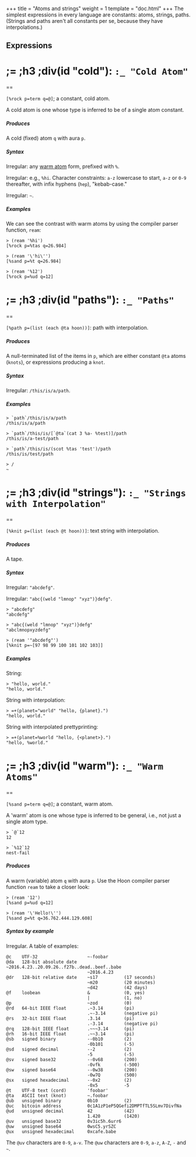 +++
title = "Atoms and strings"
weight = 1
template = "doc.html"
+++
The simplest expressions in every language are constants:
atoms, strings, paths.  (Strings and paths aren't all constants per
se, because they have interpolations.)

## Expressions

;=
  ;h3
    ;div(id "cold"): `:_ "Cold Atom"`
  ==
==

`[%rock p=term q=@]`; a constant, cold atom.

A cold atom is one whose type is inferred to be of a single atom constant.

##### Produces

A cold (fixed) atom `q` with aura `p`.

##### Syntax

Irregular: any [warm atom](#warm) form, prefixed with `%`.

Irregular: e.g., `%hi`.  Character constraints: `a-z`
lowercase to start, `a-z` or `0-9` thereafter, with infix
hyphens (`hep`), "kebab-case."

Irregular: `~`.

##### Examples

We can see the contrast with warm atoms by using the compiler parser function, `ream`:

```
> (ream '%hi')
[%rock p=%tas q=26.984]

> (ream '\'hi\'')
[%sand p=%t q=26.984]

> (ream '%12')
[%rock p=%ud q=12]
```

;=
  ;h3
    ;div(id "paths"): `:_ "Paths"`
  ==
==

`[%path p=(list (each @ta hoon))]`: path with interpolation.

##### Produces

A null-terminated list of the items in `p`, which are either constant
`@ta` atoms (`knots`), or expressions producing a `knot`.

##### Syntax

Irregular: `/this/is/a/path`.

##### Examples

```
> `path`/this/is/a/path
/this/is/a/path

> `path`/this/is/[`@ta`(cat 3 %a- %test)]/path
/this/is/a-test/path

> `path`/this/is/(scot %tas 'test')/path
/this/is/test/path

> /
~
```

;=
  ;h3
    ;div(id "strings"): `:_ "Strings with Interpolation"`
  ==
==

`[%knit p=(list (each @t hoon))]`: text string with interpolation.

##### Produces

A tape.

##### Syntax

Irregular: `"abcdefg"`.

Irregular: `"abc{(weld "lmnop" "xyz")}defg"`.

```
> "abcdefg"
"abcdefg"

> "abc{(weld "lmnop" "xyz")}defg"
"abclmnopxyzdefg"

> (ream '"abcdefg"')
[%knit p=~[97 98 99 100 101 102 103]]
```

##### Examples

String:

```
> "hello, world."
"hello, world."
```

String with interpolation:

```
> =+(planet="world" "hello, {planet}.")
"hello, world."
```

String with interpolated prettyprinting:

```
> =+(planet=%world "hello, {<planet>}.")
"hello, %world."
```

;=
  ;h3
    ;div(id "warm"): `:_ "Warm Atoms"`
  ==
==

`[%sand p=term q=@]`; a constant, warm atom.

A 'warm' atom is one whose type is inferred to be general, i.e., not just a single atom type.

```
> `@`12
12

> `%12`12
nest-fail
```

##### Produces

A warm (variable) atom `q` with aura `p`.  Use the Hoon compiler parser function `ream` to take a closer look:

```
> (ream '12')
[%sand p=%ud q=12]

> (ream '\'Hello!\'')
[%sand p=%t q=36.762.444.129.608]
```

##### Syntax by example

Irregular.  A table of examples:

```
@c    UTF-32                   ~-foobar
@da   128-bit absolute date    ~2016.4.23..20.09.26..f27b..dead..beef..babe
                               ~2016.4.23
@dr   128-bit relative date    ~s17          (17 seconds)
                               ~m20          (20 minutes)
                               ~d42          (42 days)
@f    loobean                  &             (0, yes)
                               |             (1, no)
@p                             ~zod          (0)
@rd   64-bit IEEE float        .~3.14        (pi)
                               .~-3.14       (negative pi)
@rs   32-bit IEEE float        .3.14         (pi)
                               .-3.14        (negative pi)
@rq   128-bit IEEE float       .~~~3.14      (pi)
@rh   16-bit IEEE float        .~~3.14       (pi)
@sb   signed binary            --0b10        (2)
                               -0b101        (-5)
@sd   signed decimal           --2           (2)
                               -5            (-5)
@sv   signed base32            --0v68        (200)
                               -0vfk         (-500)
@sw   signed base64            --0w38        (200)
                               -0w7Q         (500)
@sx   signed hexadecimal       --0x2         (2)
                               -0x5          -5
@t    UTF-8 text (cord)        'foobar'
@ta   ASCII text (knot)        ~.foobar
@ub   unsigned binary          0b10          (2)
@uc   bitcoin address          0c1A1zP1eP5QGefi2DMPTfTL5SLmv7DivfNa
@ud   unsigned decimal         42            (42)
                               1.420         (1420)
@uv   unsigned base32          0v3ic5h.6urr6
@uw   unsigned base64          0wsC5.yrSZC
@ux   unsigned hexadecimal     0xcafe.babe
```

The `@uv` characters are `0-9`, `a-v`.  The `@uw` characters are
`0-9`, `a-z`, `A-Z`, `-` and `~`.
